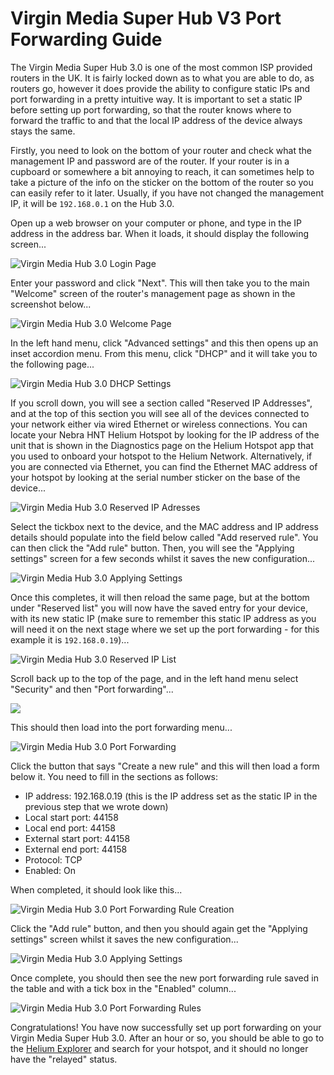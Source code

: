 # Virgin Media Super Hub V3 Port Forwarding Guide

The Virgin Media Super Hub 3.0 is one of the most common ISP provided routers in the UK. It is fairly locked down as to what you are able to do, as routers go, however it does provide the ability to configure static IPs and port forwarding in a pretty intuitive way. It is important to set a static IP before setting up port forwarding, so that the router knows where to forward the traffic to and that the local IP address of the device always stays the same.

Firstly, you need to look on the bottom of your router and check what the management IP and password are of the router. If your router is in a cupboard or somewhere a bit annoying to reach, it can sometimes help to take a picture of the info on the sticker on the bottom of the router so you can easily refer to it later. Usually, if you have not changed the management IP, it will be `192.168.0.1` on the Hub 3.0.

Open up a web browser on your computer or phone, and type in the IP address in the address bar. When it loads, it should display the following screen...

![Virgin Media Hub 3.0 Login Page](https://raw.githubusercontent.com/NebraLtd/Helium-Guides/main/docs/media/screenshots/portforwarding/vmhub3/Screenshot%202021-06-05%20at%2020.14.06.png)

Enter your password and click "Next". This will then take you to the main "Welcome" screen of the router's management page as shown in the screenshot below...

![Virgin Media Hub 3.0 Welcome Page](https://raw.githubusercontent.com/NebraLtd/Helium-Guides/main/docs/media/screenshots/portforwarding/vmhub3/Screenshot%202021-06-05%20at%2020.15.12.png)

In the left hand menu, click "Advanced settings" and this then opens up an inset accordion menu. From this menu, click "DHCP" and it will take you to the following page...

![Virgin Media Hub 3.0 DHCP Settings](https://raw.githubusercontent.com/NebraLtd/Helium-Guides/main/docs/media/screenshots/portforwarding/vmhub3/Screenshot%202021-06-05%20at%2020.40.37.png)

If you scroll down, you will see a section called "Reserved IP Addresses", and at the top of this section you will see all of the devices connected to your network either via wired Ethernet or wireless connections. You can locate your Nebra HNT Helium Hotspot by looking for the IP address of the unit that is shown in the Diagnostics page on the Helium Hotspot app that you used to onboard your hotspot to the Helium Network. Alternatively, if you are connected via Ethernet, you can find the Ethernet MAC address of your hotspot by looking at the serial number sticker on the base of the device...

![Virgin Media Hub 3.0 Reserved IP Adresses](https://raw.githubusercontent.com/NebraLtd/Helium-Guides/main/docs/media/screenshots/portforwarding/vmhub3/Screenshot%202021-06-05%20at%2020.18.33.png)

Select the tickbox next to the device, and the MAC address and IP address details should populate into the field below called "Add reserved rule". You can then click the "Add rule" button. Then, you will see the "Applying settings" screen for a few seconds whilst it saves the new configuration...

![Virgin Media Hub 3.0 Applying Settings](https://raw.githubusercontent.com/NebraLtd/Helium-Guides/main/docs/media/screenshots/portforwarding/vmhub3/Screenshot%202021-06-05%20at%2020.18.56.png)

Once this completes, it will then reload the same page, but at the bottom under "Reserved list" you will now have the saved entry for your device, with its new static IP (make sure to remember this static IP address as you will need it on the next stage where we set up the port forwarding - for this example it is `192.168.0.19`)...

![Virgin Media Hub 3.0 Reserved IP List](https://raw.githubusercontent.com/NebraLtd/Helium-Guides/main/docs/media/screenshots/portforwarding/vmhub3/Screenshot%202021-06-05%20at%2020.19.21.png)

Scroll back up to the top of the page, and in the left hand menu select "Security" and then "Port forwarding"...

![](https://raw.githubusercontent.com/NebraLtd/Helium-Guides/main/docs/media/screenshots/portforwarding/vmhub3/Screenshot%202021-06-05%20at%2020.21.32.png)

This should then load into the port forwarding menu...

![Virgin Media Hub 3.0 Port Forwarding](https://raw.githubusercontent.com/NebraLtd/Helium-Guides/main/docs/media/screenshots/portforwarding/vmhub3/Screenshot%202021-06-05%20at%2020.24.14.png)

Click the button that says "Create a new rule" and this will then load a form below it. You need to fill in the sections as follows:

- IP address: 192.168.0.19 (this is the IP address set as the static IP in the previous step that we wrote down)
- Local start port: 44158
- Local end port: 44158
- External start port: 44158
- External end port: 44158
- Protocol: TCP
- Enabled: On

When completed, it should look like this...

![Virgin Media Hub 3.0 Port Forwarding Rule Creation](https://raw.githubusercontent.com/NebraLtd/Helium-Guides/main/docs/media/screenshots/portforwarding/vmhub3/Screenshot%202021-06-05%20at%2020.25.12.png)

Click the "Add rule" button, and then you should again get the "Applying settings" screen whilst it saves the new configuration...

![Virgin Media Hub 3.0 Applying Settings](https://raw.githubusercontent.com/NebraLtd/Helium-Guides/main/docs/media/screenshots/portforwarding/vmhub3/Screenshot%202021-06-05%20at%2020.18.56.png)

Once complete, you should then see the new port forwarding rule saved in the table and with a tick box in the "Enabled" column...

![Virgin Media Hub 3.0 Port Forwarding Rules](https://raw.githubusercontent.com/NebraLtd/Helium-Guides/main/docs/media/screenshots/portforwarding/vmhub3/Screenshot%202021-06-05%20at%2020.25.41.png)

Congratulations! You have now successfully set up port forwarding on your Virgin Media Super Hub 3.0. After an hour or so, you should be able to go to the [Helium Explorer](https://explorer.helium.com) and search for your hotspot, and it should no longer have the "relayed" status.
